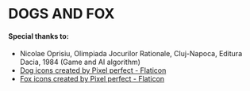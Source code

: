 <H1>DOGS AND FOX</H1>

<h4>Special thanks to:</h4>
<ul>
<li>Nicolae Oprisiu, Olimpiada Jocurilor Rationale, Cluj-Napoca, Editura Dacia, 1984 (Game and AI algorithm)</li>
<li><a href="https://www.flaticon.com/free-icons/dog" title="dog icons">Dog icons created by Pixel perfect - Flaticon</a></li>
<li><a href="https://www.flaticon.com/free-icons/fox" title="fox icons">Fox icons created by Pixel perfect - Flaticon</a></li>
</ul>
